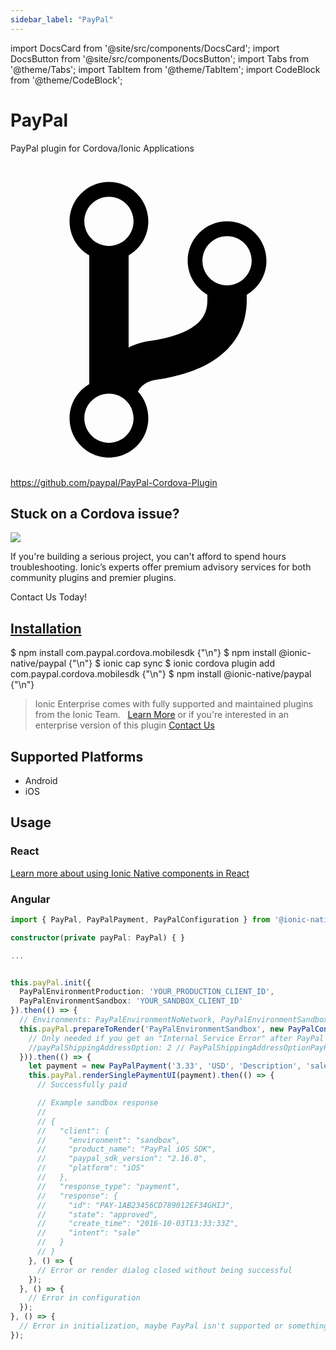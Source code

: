 ```yaml
---
sidebar_label: "PayPal"
---
```



import DocsCard from '@site/src/components/DocsCard';
import DocsButton from '@site/src/components/DocsButton';
import Tabs from '@theme/Tabs';
import TabItem from '@theme/TabItem';
import CodeBlock from '@theme/CodeBlock';

# PayPal


PayPal plugin for Cordova/Ionic Applications


<p><a href="https://github.com/paypal/PayPal-Cordova-Plugin" target="_blank" rel="noopener" className="git-link">
  <svg viewBox="0 0 512 512"><path d="M416 160c0-35.3-28.7-64-64-64s-64 28.7-64 64c0 23.7 12.9 44.3 32 55.4v8.6c0 19.9-7.8 33.7-25.3 44.9-15.4 9.8-38.1 17.1-67.5 21.5-14 2.1-25.7 6-35.2 10.7V151.4c19.1-11.1 32-31.7 32-55.4 0-35.3-28.7-64-64-64S96 60.7 96 96c0 23.7 12.9 44.3 32 55.4v209.2c-19.1 11.1-32 31.7-32 55.4 0 35.3 28.7 64 64 64s64-28.7 64-64c0-16.6-6.3-31.7-16.7-43.1 1.9-4.9 9.7-16.3 29.4-19.3 38.8-5.8 68.9-15.9 92.3-30.8 36-22.8 55-57 55-98.8v-8.6c19.1-11.1 32-31.7 32-55.4zM160 56c22.1 0 40 17.9 40 40s-17.9 40-40 40-40-17.9-40-40 17.9-40 40-40zm0 400c-22.1 0-40-17.9-40-40s17.9-40 40-40 40 17.9 40 40-17.9 40-40 40zm192-256c-22.1 0-40-17.9-40-40s17.9-40 40-40 40 17.9 40 40-17.9 40-40 40z"></path></svg> https://github.com/paypal/PayPal-Cordova-Plugin
</a></p>

<h2>Stuck on a Cordova issue?</h2>
<DocsCard className="cordova-ee-card" header="Don't waste precious time on plugin issues." href="https://ionicframework.com/sales?product_of_interest=Ionic%20Native">
  <div>
    <img src="/docs/icons/native-cordova-bot.png" class="cordova-ee-img" />
    <p>If you're building a serious project, you can't afford to spend hours troubleshooting. Ionic’s experts offer premium advisory services for both community plugins and premier plugins.</p>
    <DocsButton className="native-ee-detail">Contact Us Today!</DocsButton>
  </div>
</DocsCard>


<h2 id="installation">
  <a href="#installation">Installation</a>
</h2>
<Tabs defaultValue="Capacitor" values={[
  {value: 'Capacitor', label: 'Capacitor'},
  {value: 'Cordova', label: 'Cordova'},
  {value: 'Enterprise', label: 'Enterprise'},
]}>
  <TabItem value="Capacitor">
    <CodeBlock className="language-shell">
      $ npm install com.paypal.cordova.mobilesdk {"\n"}
      $ npm install @ionic-native/paypal {"\n"}
      $ ionic cap sync
    </CodeBlock>
  </TabItem>
  <TabItem value="Cordova">
    <CodeBlock className="language-shell">
      $ ionic cordova plugin add com.paypal.cordova.mobilesdk {"\n"}
      $ npm install @ionic-native/paypal {"\n"}
    </CodeBlock>
  </TabItem>
  <TabItem value="Enterprise">
    <blockquote>Ionic Enterprise comes with fully supported and maintained plugins from the Ionic Team. &nbsp;
      <a class="btn" href="https://ionic.io/docs/premier-plugins">Learn More</a> or if you're interested in an enterprise version of this plugin <a class="btn" href="https://ionicframework.com/sales?product_of_interest=Ionic%20Enterprise%20Engine">Contact Us</a></blockquote>
  </TabItem>
</Tabs>

## Supported Platforms
  
- Android
- iOS

## Usage

### React

[Learn more about using Ionic Native components in React](../native-community.md#react)
  

### Angular


```typescript
import { PayPal, PayPalPayment, PayPalConfiguration } from '@ionic-native/paypal/ngx';

constructor(private payPal: PayPal) { }

...


this.payPal.init({
  PayPalEnvironmentProduction: 'YOUR_PRODUCTION_CLIENT_ID',
  PayPalEnvironmentSandbox: 'YOUR_SANDBOX_CLIENT_ID'
}).then(() => {
  // Environments: PayPalEnvironmentNoNetwork, PayPalEnvironmentSandbox, PayPalEnvironmentProduction
  this.payPal.prepareToRender('PayPalEnvironmentSandbox', new PayPalConfiguration({
    // Only needed if you get an "Internal Service Error" after PayPal login!
    //payPalShippingAddressOption: 2 // PayPalShippingAddressOptionPayPal
  })).then(() => {
    let payment = new PayPalPayment('3.33', 'USD', 'Description', 'sale');
    this.payPal.renderSinglePaymentUI(payment).then(() => {
      // Successfully paid

      // Example sandbox response
      //
      // {
      //   "client": {
      //     "environment": "sandbox",
      //     "product_name": "PayPal iOS SDK",
      //     "paypal_sdk_version": "2.16.0",
      //     "platform": "iOS"
      //   },
      //   "response_type": "payment",
      //   "response": {
      //     "id": "PAY-1AB23456CD789012EF34GHIJ",
      //     "state": "approved",
      //     "create_time": "2016-10-03T13:33:33Z",
      //     "intent": "sale"
      //   }
      // }
    }, () => {
      // Error or render dialog closed without being successful
    });
  }, () => {
    // Error in configuration
  });
}, () => {
  // Error in initialization, maybe PayPal isn't supported or something else
});
```

